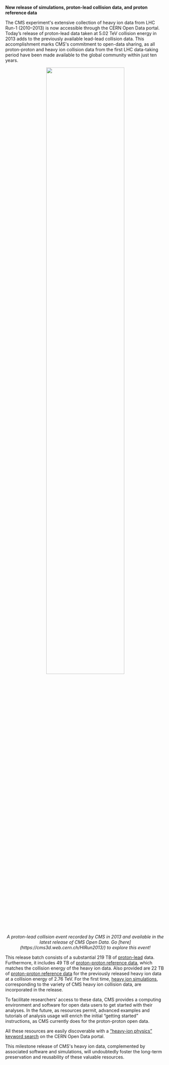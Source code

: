 **New release of simulations, proton-lead collision data, and proton reference data**

The CMS experiment's extensive collection of heavy ion data from LHC Run-1 (2010–2013) is now accessible through the CERN Open Data portal. Today’s release of proton-lead data taken at 5.02 TeV collision energy in 2013 adds to the previously available lead-lead collision data. This accomplishment marks CMS's commitment to open-data sharing, as all proton-proton and heavy ion collision data from the first LHC data-taking period have been made available to the global community within just ten years.

<center>
<img src="/static/docs/cms-completes-run1-heavy-ion-open-data-collection-2023/HIRun2013_0.png" width="70%" align="middle">
<br><em>A proton-lead collision event recorded by CMS in 2013 and available in the latest release of CMS Open Data. Go [here](https://cms3d.web.cern.ch/HIRun2013/) to explore this event!</em>
</center>

This release batch consists of a substantial 219 TB of [proton-lead](/search?page=1&size=20&q=&experiment=CMS&collision_energy=5.02TeV&collision_type=pPb&subtype=Collision&type=Dataset) data. Furthermore, it includes 49 TB of [proton-proton reference data](/search?page=1&size=20&q=&experiment=CMS&year=2015&collision_energy=5.02TeV&collision_type=pp&subtype=Collision&type=Dataset), which matches the collision energy of the heavy ion data. Also provided are 22 TB of [proton-proton reference data](/search?page=1&size=20&q=&experiment=CMS&year=2013&collision_energy=2.76TeV&collision_type=pp&subtype=Collision&type=Dataset) for the previously released heavy ion data at a  collision energy of 2.76 TeV. For the first time, [heavy ion simulations](/search?page=1&size=20&q=&experiment=CMS&year=2013&subtype=Simulated&type=Dataset), corresponding to the variety of CMS heavy ion collision data, are incorporated in the release.

To facilitate researchers’ access to these data, CMS provides a computing environment and software for open data users to get started with their analyses. In the future, as resources permit, advanced examples and tutorials of analysis usage will enrich the initial “getting started” instructions, as CMS currently does for the proton-proton open data.

All these resources are easily discoverable with a [“heavy-ion physics” keyword search](/search?page=1&size=20&q=&keywords=heavy-ion%20physics&experiment=CMS) on the CERN Open Data portal.

This milestone release of CMS's heavy ion data, complemented by associated software and simulations, will undoubtedly foster the long-term preservation and reusability of these valuable resources.
